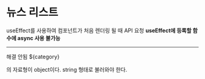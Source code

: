 # 뉴스 리스트



useEffect를 사용하여 컴포넌트가 처음 렌더링 될 때 API 요청
**useEffect에 등록할 함수에 async 사용 불가능**




---
해결 안됨
${category}

의 자료형이 object이다. string 형태로 불러와야 한다.

